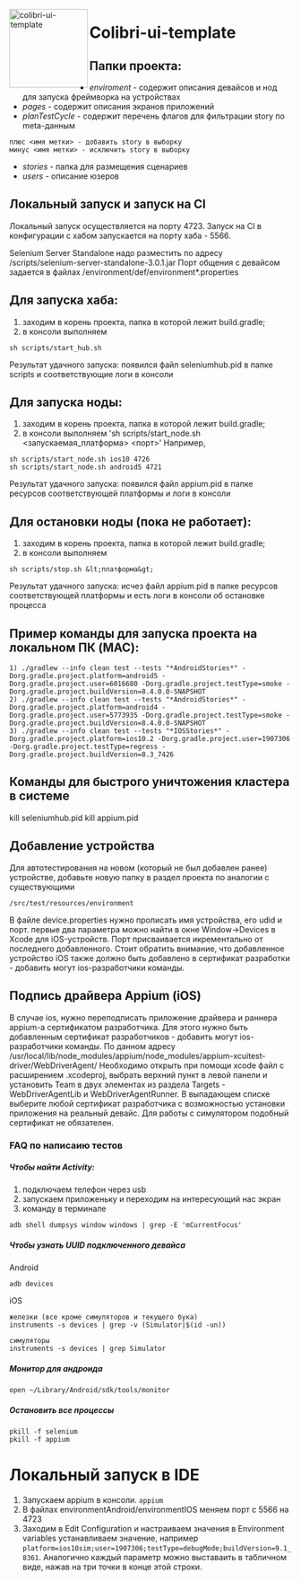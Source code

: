 <img align="left" width="140" height="140" title="colibri-ui-template"
     src="https://rawgit.com/alfa-laboratory/colibri-ui-template/master/collibri_template_logo.svg" />
     
# Colibri-ui-template

## Папки проекта:
* *enviroment* - содержит описания девайсов и нод для запуска фреймворка на устройствах
* *pages* - содержит описания экранов приложений 
* *planTestCycle* - содержит перечень флагов для фильтрации story по meta-данным
```
плюс <имя метки> - добавить story в выборку
минус <имя метки> - исключить story в выборку
```
* *stories* - папка для размещения сценариев
* *users* - описание юзеров

## Локальный запуск и запуск на CI

Локальный запуск осуществляется на порту 4723.
Запуск на CI в конфигурации с хабом запускается на порту хаба - 5566.

Selenium Server Standalone надо разместить по адресу /scripts/selenium-server-standalone-3.0.1.jar
Порт общения с девайсом задается в файлах /environment/def/environment*.properties


## Для запуска хаба:
1) заходим в корень проекта, папка в которой лежит build.gradle;
2) в консоли выполняем
```
sh scripts/start_hub.sh
```

Результат удачного запуска: появился файл seleniumhub.pid в папке scripts и соответствующие логи в консоли

## Для запуска ноды:
1) заходим в корень проекта, папка в которой лежит build.gradle;
2) в консоли выполняем 'sh scripts/start_node.sh &lt;запускаемая_платформа&gt; &lt;порт&gt;'
Например,
```
sh scripts/start_node.sh ios10 4726
sh scripts/start_node.sh android5 4721
```

Результат удачного запуска: появился файл appium.pid в папке ресурсов соответствующей платформы и логи в консоли

## Для остановки ноды (пока не работает):
1) заходим в корень проекта, папка в которой лежит build.gradle;
2) в консоли выполняем 
```
sh scripts/stop.sh &lt;платформа&gt;
```

Результат удачного запуска: исчез файл appium.pid в папке ресурсов соответствующей платформы и есть логи в консоли об остановке процесса

## Пример команды для запуска проекта на локальном ПК (MAC):
```
1) ./gradlew --info clean test --tests "*AndroidStories*" -Dorg.gradle.project.platform=android5 -Dorg.gradle.project.user=6016680 -Dorg.gradle.project.testType=smoke -Dorg.gradle.project.buildVersion=8.4.0.0-SNAPSHOT
2) ./gradlew --info clean test --tests "*AndroidStories*" -Dorg.gradle.project.platform=android4 -Dorg.gradle.project.user=5773935 -Dorg.gradle.project.testType=smoke -Dorg.gradle.project.buildVersion=8.4.0.0-SNAPSHOT
3) ./gradlew --info clean test --tests "*IOSStories*" -Dorg.gradle.project.platform=ios10.2 -Dorg.gradle.project.user=1907306 -Dorg.gradle.project.testType=regress -Dorg.gradle.project.buildVersion=8.3_7426
```
## Команды для быстрого уничтожения кластера в системе 
kill seleniumhub.pid
kill appium.pid

## Добавление устройства

Для автотестирования на новом (который не был добавлен ранее) устройстве, добавьте новую папку в раздел проекта по аналогии с существующими
```
/src/test/resources/environment
```
В файле device.properties нужно прописать имя устройства, его udid и порт. первые два параметра можно найти в окне Window->Devices в Xcode для iOS-устройств. Порт присваивается икрементально от последнего добавленного.
Стоит обратить внимание, что добавленное устройство iOS также должно быть добавлено в сертификат разработки - добавить могут ios-разработчики команды. 



## Подпись драйвера Appium (iOS)

В случае ios, нужно переподписать приложение драйвера и раннера appium-а сертификатом разработчика. Для этого нужно быть добавленным сертификат разработчиков - добавить могут ios-разработчики команды. 
По данном адресу
/usr/local/lib/node_modules/appium/node_modules/appium-xcuitest-driver/WebDriverAgent/
Необходимо открыть при помощи xcode файл с расширением .xcodeproj, выбрать верхний пункт в левой панели и установить Team в двух элементах из раздела Targets - WebDriverAgentLib и WebDriverAgentRunner. В выпадающем списке выберите любой сертификат разработчика с возможностью установки приложения на реальный девайс.
Для работы с симулятором подобный сертификат не обязателен.


###  FAQ по написаию тестов
##### Чтобы найти Activity:
1) подключаем телефон через usb
2) запускаем приложеньку и переходим на интересующий нас экран
3) команду в терминале

```
adb shell dumpsys window windows | grep -E 'mCurrentFocus'
```
##### Чтобы узнать UUID подключенного девайса

Android
```
adb devices
```

iOS
```
железки (все кроме симуляторов и текущего бука)
instruments -s devices | grep -v (Simulator|$(id -un))

симуляторы
instruments -s devices | grep Simulator
```

##### Монитор для андроида

```open ~/Library/Android/sdk/tools/monitor```

##### Остановить все процессы
```
pkill -f selenium
pkill -f appium
```

# Локальный запуск в IDE

1. Запускаем appium в консоли. `appium`
2. В файлах environmentAndroid/environmentIOS меняем порт с 5566 на 4723
3. Заходим в Edit Configuration и настраиваем значения в Environment variables устанавливаем значение, например `platform=ios10sim;user=1907306;testType=debugMode;buildVersion=9.1_8361`. Аналогично каждый параметр можно выставаить в табличном виде, нажав на три точки в конце этой строки.